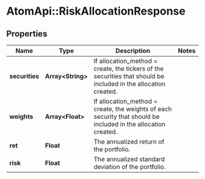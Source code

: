 # AtomApi::RiskAllocationResponse

## Properties
Name | Type | Description | Notes
------------ | ------------- | ------------- | -------------
**securities** | **Array&lt;String&gt;** | If allocation_method &#x3D; create, the tickers of the securities that should be included in the allocation created. | 
**weights** | **Array&lt;Float&gt;** | If allocation_method &#x3D; create, the weights of each security that should be included in the allocation created. | 
**ret** | **Float** | The annualized return of the portfolio. | 
**risk** | **Float** | The annualized standard deviation of the portfolio. | 


